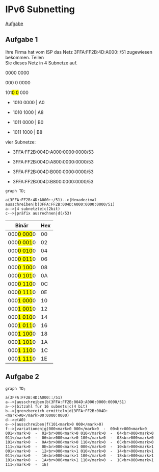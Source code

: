 # IPv6 Subnetting

[Aufgabe](https://bkes-hamm.de/iserv/fs/file/local/Groups/Klasse%20ITB2/FRA/EVP-LF9%20-%20Netzwerke%20und%20Dienste%20bereitstellen/LS%209.1%20-%20Routing/IPv6-Subnetting%20-%20AB1.pdf)

## Aufgabe 1

Ihre Firma hat vom ISP das Netz 3FFA:FF2B:4D:A000::/51 zugewiesen bekommen. Teilen  
Sie dieses Netz in 4 Subnetze auf.

0000 0000

000 0 0000

101<mark>0 0</mark> 000

- 1010 0000 | A0

- 1010 1000 | A8

- 1011 0000 | B0

- 1011 1000 | B8

vier Subnetze:

- 3FFA:FF2B:004D:A000:0000:0000/53

- 3FFA:FF2B:004D:A800:0000:0000/53

- 3FFA:FF2B:004D:B000:0000:0000/53

- 3FFA:FF2B:004D:B800:0000:0000/53

```mermaid
graph TD;

a(3FFA:FF2B:4D:A000::/51)-->|Hexadezimal ausschreiben|b(3FFA:FF2B:004D:A000:0000:0000/51)
a-->|4 subnetzte|c(2bit)
c-->|präfix ausrechnen|d(/53)
```


|Binär                  |Hex |
|-----------------------|----|
|000<mark>0 000</mark>0 | 00 |
|000<mark>0 001</mark>0 | 02 |
|000<mark>0 010</mark>0 | 04 |
|000<mark>0 011</mark>0 | 06 |
|000<mark>0 100</mark>0 | 08 |
|000<mark>0 101</mark>0 | 0A |
|000<mark>0 110</mark>0 | 0C |
|000<mark>0 111</mark>0 | 0E |
|000<mark>1 000</mark>0 | 10 |
|000<mark>1 001</mark>0 | 12 |
|000<mark>1 010</mark>0 | 14 |
|000<mark>1 011</mark>0 | 16 |
|000<mark>1 100</mark>0 | 18 |
|000<mark>1 101</mark>0 | 1A |
|000<mark>1 110</mark>0 | 1C |
|000<mark>1 111</mark>0 | 1E |







## Aufgabe 2

```mermaid
graph TD;

a(3FFA:FF2B:4D:A000::/51)
a-->|ausschreiben|b(3FFA:FF2B:004D:A000:0000:0000/51)
a-->|bitzahl für 16 subnets|c(4 bit)
b-->|grenzbereich ermitteln|d(3FFA:FF2B:004D:<mark>A0</mark>00:0000:0000)
d-->e(A0)
e-->|ausschreiben|f(101<mark>0 000</mark>0)
f-->|variationen|g(000<mark>0 000</mark>0  -  00<br>000<mark>0 001</mark>0  -  02<br>000<mark>0 010</mark>0  -  04<br>000<mark>0 011</mark>0  -  06<br>000<mark>0 100</mark>0  -  08<br>000<mark>0 101</mark>0  -  0A<br>000<mark>0 110</mark>0  -  0C<br>000<mark>0 111</mark>0  -  0E<br>000<mark>1 000</mark>0  -  10<br>000<mark>1 001</mark>0  -  12<br>000<mark>1 010</mark>0  -  14<br>000<mark>1 011</mark>0  -  16<br>000<mark>1 100</mark>0  -  18<br>000<mark>1 101</mark>0  -  1A<br>000<mark>1 110</mark>0  -  1C<br>000<mark>1 111</mark>0  -  1E)
```
